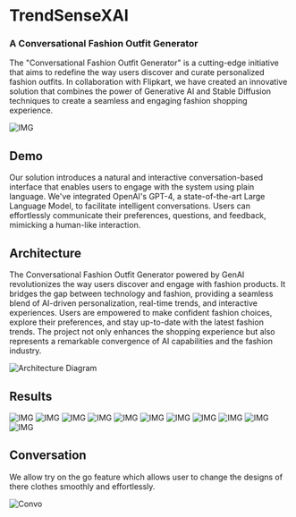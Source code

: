 # TrendSenseXAI
### A Conversational Fashion Outfit Generator

The "Conversational Fashion Outfit Generator" is a cutting-edge initiative that aims to redefine the way users discover and curate personalized fashion outfits. In collaboration with Flipkart, we have created an innovative solution that combines the power of Generative AI and Stable Diffusion techniques to create a seamless and engaging fashion shopping experience.

![IMG](https://github.com/Hrushi11/Virtual-X/blob/main/assets/Flow.drawio.png?raw=true)


## Demo

Our solution introduces a natural and interactive conversation-based interface that enables users to engage with the system using plain language. We've integrated OpenAI's GPT-4, a state-of-the-art Large Language Model, to facilitate intelligent conversations. Users can effortlessly communicate their preferences, questions, and feedback, mimicking a human-like interaction.


## Architecture

The Conversational Fashion Outfit Generator powered by GenAI revolutionizes the way users discover and engage with fashion products. It bridges the gap between technology and fashion, providing a seamless blend of AI-driven personalization, real-time trends, and interactive experiences. Users are empowered to make confident fashion choices, explore their preferences, and stay up-to-date with the latest fashion trends. The project not only enhances the shopping experience but also represents a remarkable convergence of AI capabilities and the fashion industry.

![Architecture Diagram](https://github.com/Hrushi11/Virtual-X/blob/main/assets/architecture_final.drawio.png?raw=true)

## Results

![IMG](https://github.com/Hrushi11/Virtual-X/blob/main/Results/1.png?raw=true)
![IMG](https://github.com/Hrushi11/Virtual-X/blob/main/Results/19.png?raw=true)
![IMG](https://github.com/Hrushi11/Virtual-X/blob/main/Results/7.png?raw=true)
![IMG](https://github.com/Hrushi11/Virtual-X/blob/main/Results/8.png?raw=true)
![IMG](https://github.com/Hrushi11/Virtual-X/blob/main/Results/12.png?raw=true)
![IMG](https://github.com/Hrushi11/Virtual-X/blob/main/Results/14.png?raw=true)
![IMG](https://github.com/Hrushi11/Virtual-X/blob/main/Results/20.png?raw=true)
![IMG](https://github.com/Hrushi11/Virtual-X/blob/main/Results/17.png?raw=true)
![IMG](https://github.com/Hrushi11/Virtual-X/blob/main/Results/18.png?raw=true)
![IMG](https://github.com/Hrushi11/Virtual-X/blob/main/Results/21.png?raw=true)
![IMG](https://github.com/Hrushi11/Virtual-X/blob/main/Results/19.png?raw=true)

## Conversation

We allow try on the go feature which allows user to change the designs of there clothes smoothly and effortlessly.

![Convo](https://github.com/Hrushi11/Virtual-X/blob/main/assets/ChatTalk.png?raw=true)














